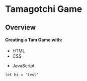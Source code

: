 # Tamagotchi Game

## Overview

#### Creating a Tam Game with:

- HTML
- CSS

* JavaScript

```
let hi = 'test'
```
